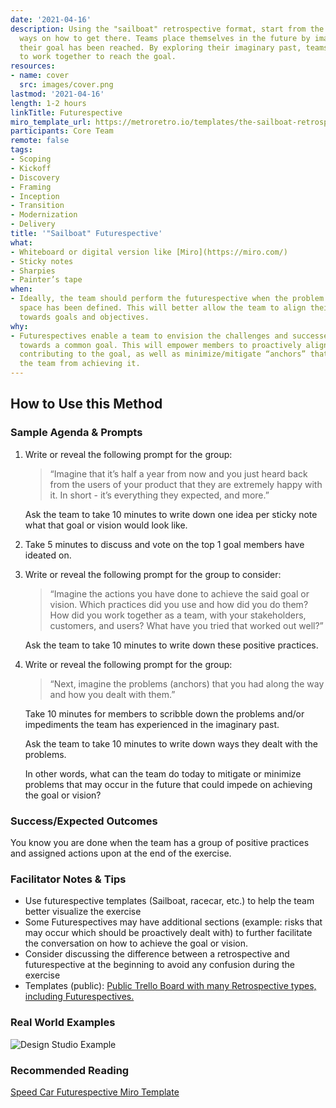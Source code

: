 ```yaml
---
date: '2021-04-16'
description: Using the "sailboat" retrospective format, start from the goal to find
  ways on how to get there. Teams place themselves in the future by imagining that
  their goal has been reached. By exploring their imaginary past, teams agree how
  to work together to reach the goal.
resources:
- name: cover
  src: images/cover.png
lastmod: '2021-04-16'
length: 1-2 hours
linkTitle: Futurespective
miro_template_url: https://metroretro.io/templates/the-sailboat-retrospective
participants: Core Team
remote: false
tags:
- Scoping
- Kickoff
- Discovery
- Framing
- Inception
- Transition
- Modernization
- Delivery
title: '"Sailboat" Futurespective'
what:
- Whiteboard or digital version like [Miro](https://miro.com/)
- Sticky notes
- Sharpies
- Painter’s tape
when:
- Ideally, the team should perform the futurespective when the problem and solution
  space has been defined. This will better allow the team to align their working agreements
  towards goals and objectives.
why:
- Futurespectives enable a team to envision the challenges and successes as they work
  towards a common goal. This will empower members to proactively align on drivers
  contributing to the goal, as well as minimize/mitigate “anchors” that may hinder
  the team from achieving it.
---
```


## How to Use this Method

### Sample Agenda & Prompts

1. Write or reveal the following prompt for the group: 

   > “Imagine that it’s half a year from now and you just heard back from the users of your product that they are extremely happy with it. In short - it’s everything they expected, and more.”

   Ask the team to take 10 minutes to write down one idea per sticky note what that goal or vision would look like.

1. Take 5 minutes to discuss and vote on the top 1 goal members have ideated on.

1. Write or reveal the following prompt for the group to consider:

   > “Imagine the actions you have done to achieve the said goal or vision. Which practices did you use and how did you do them? How did you work together as a team, with your stakeholders, customers, and users? What have you tried that worked out well?”

   Ask the team to take 10 minutes to write down these positive practices.

1. Write or reveal the following prompt for the group: 

   > “Next, imagine the problems (anchors) that you had along the way and how you dealt with them.”

   Take 10 minutes for members to scribble down the problems and/or impediments the team has experienced in the imaginary past.

   Ask the team to take 10 minutes to write down ways they dealt with the problems. 

   In other words, what can the team do today to mitigate or minimize problems that may occur in the future that could impede on achieving the goal or vision?

### Success/Expected Outcomes

You know you are done when the team has a group of positive practices and assigned actions upon at the end of the exercise.

### Facilitator Notes & Tips
- Use futurespective templates (Sailboat, racecar, etc.) to help the team better visualize the exercise
- Some Futurespectives may have additional sections (example: risks that may occur which should be proactively dealt with) to further facilitate the conversation on how to achieve the goal or vision.
- Consider discussing the difference between a retrospective and futurespective at the beginning to avoid any confusion during the exercise
- Templates (public): [Public Trello Board with many Retrospective types, including Futurespectives.](https://metroretro.io/templates/the-sailboat-retrospective)

### Real World Examples
![Design Studio Example](images/example.png)

### Recommended Reading
[Speed Car Futurespective Miro Template](https://metroretro.io/templates/the-speed-car-and-the-abyss)
